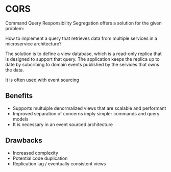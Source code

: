 # CQRS

Command Query Responsibility Segregation offers a solution for the given problem:

How to implement a query that retrieves data from multiple services in a microservice architecture?

The solution is to define a view database, which is a read-only replica that is designed to support that query. The application keeps the replica up to date by subcribing to domain events published by the services that owns the data.

It is often used with event sourcing

## Benefits

- Supports multuiple denormalized views that are scalable and performant
- Improved separation of concerns imply simpler commands and query models
- It is necessary in an event sourced architecture

## Drawbacks

- Increased complexity
- Potential code duplication
- Replication lag / eventually consistent views
